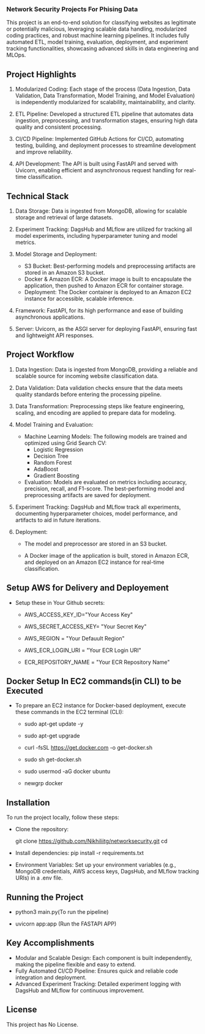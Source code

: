 ### Network Security Projects For Phising Data

This project is an end-to-end solution for classifying websites as legitimate or potentially malicious, leveraging scalable data handling, modularized coding practices, and robust machine learning pipelines. It includes fully automated ETL, model training, evaluation, deployment, and experiment tracking functionalities, showcasing advanced skills in data engineering and MLOps.

## Project Highlights

1. Modularized Coding: Each stage of the process (Data Ingestion, Data Validation, Data Transformation, Model Training, and Model Evaluation) is independently modularized for scalability, maintainability, and clarity.

2. ETL Pipeline: Developed a structured ETL pipeline that automates data ingestion, preprocessing, and transformation stages, ensuring high data quality and consistent processing.

3. CI/CD Pipeline: Implemented GitHub Actions for CI/CD, automating testing, building, and deployment processes to streamline development and improve reliability.

4. API Development: The API is built using FastAPI and served with Uvicorn, enabling efficient and asynchronous request handling for real-time classification.

## Technical Stack

1. Data Storage: Data is ingested from MongoDB, allowing for scalable storage and retrieval of large datasets.
2. Experiment Tracking: DagsHub and MLflow are utilized for tracking all model experiments, including hyperparameter tuning and model metrics.
3. Model Storage and Deployment:

    * S3 Bucket: Best-performing models and preprocessing artifacts are stored in an Amazon S3 bucket.
    * Docker & Amazon ECR: A Docker image is built to encapsulate the application, then pushed to Amazon ECR for container storage.
    * Deployment: The Docker container is deployed to an Amazon EC2 instance for accessible, scalable inference.

4. Framework: FastAPI, for its high performance and ease of building asynchronous applications.
5. Server: Uvicorn, as the ASGI server for deploying FastAPI, ensuring fast and lightweight API responses.

## Project Workflow

1. Data Ingestion: Data is ingested from MongoDB, providing a reliable and scalable source for incoming website classification data.

2. Data Validation: Data validation checks ensure that the data meets quality standards before entering the processing pipeline.

3. Data Transformation: Preprocessing steps like feature engineering, scaling, and encoding are applied to prepare data for modeling.

4. Model Training and Evaluation:
   * Machine Learning Models: The following models are trained and optimized using Grid Search CV:
        * Logistic Regression
        * Decision Tree
        * Random Forest
        * AdaBoost
        * Gradient Boosting
   * Evaluation: Models are evaluated on metrics including accuracy, precision, recall, and F1-score. The best-performing model and preprocessing artifacts are saved for deployment.
5. Experiment Tracking: DagsHub and MLflow track all experiments, documenting hyperparameter choices, model performance, and artifacts to aid in future iterations.
6. Deployment:
    * The model and preprocessor are stored in an S3 bucket.

    * A Docker image of the application is built, stored in Amazon ECR, and deployed on an Amazon EC2 instance for real-time classification.


## Setup AWS for Delivery and Deployement

* Setup these in Your Github secrets:

   * AWS_ACCESS_KEY_ID="Your Access Key"

   * AWS_SECRET_ACCESS_KEY= "Your Secret Key"

   * AWS_REGION = "Your Defauult Region"

   * AWS_ECR_LOGIN_URI = "Your ECR Login URI"

   * ECR_REPOSITORY_NAME = "Your ECR Repository Name"


## Docker Setup In EC2 commands(in CLI) to be Executed

* To prepare an EC2 instance for Docker-based deployment, execute these commands in the EC2 terminal (CLI):

   * sudo apt-get update -y

   * sudo apt-get upgrade

   * curl -fsSL https://get.docker.com -o get-docker.sh

   * sudo sh get-docker.sh

   * sudo usermod -aG docker ubuntu

   * newgrp docker

## Installation

To run the project locally, follow these steps:

   * Clone the repository:

     git clone  https://github.com/Nikhiliitg/networksecurity.git
     cd <repository-directory>

   * Install dependencies:
     pip install -r requirements.txt

   * Environment Variables: Set up your environment variables (e.g., MongoDB credentials, AWS access keys, DagsHub, and MLflow tracking URIs) in a .env file.

## Running the Project
   * python3 main.py(To run the pipeline)

   * uvicorn app:app (Run the FASTAPI APP)

## Key Accomplishments
   * Modular and Scalable Design: Each component is built independently, making the pipeline flexible and easy to extend.
   * Fully Automated CI/CD Pipeline: Ensures quick and reliable code integration and deployment.
   * Advanced Experiment Tracking: Detailed experiment logging with DagsHub and MLflow for continuous improvement.

## License
This project has No License.